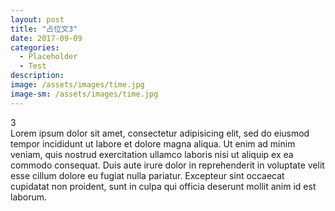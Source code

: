 ```yaml
---
layout: post
title: "占位文3"
date: 2017-09-09
categories:
  - Placeholder
  - Test
description:
image: /assets/images/time.jpg
image-sm: /assets/images/time.jpg
---
```

3  
Lorem ipsum dolor sit amet, consectetur adipisicing elit, sed do eiusmod tempor incididunt ut labore et dolore magna aliqua. Ut enim ad minim veniam, quis nostrud exercitation ullamco laboris nisi ut aliquip ex ea commodo consequat. Duis aute irure dolor in reprehenderit in voluptate velit esse cillum dolore eu fugiat nulla pariatur. Excepteur sint occaecat cupidatat non proident, sunt in culpa qui officia deserunt mollit anim id est laborum.

